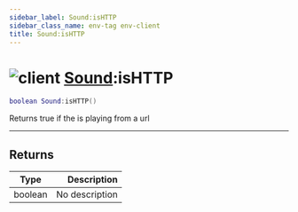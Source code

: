 ```yaml
---
sidebar_label: Sound:isHTTP
sidebar_class_name: env-tag env-client
title: Sound:isHTTP
---
```


# <img src='/img/wiki/client.png' alt='client' data-tag='env-tag' /> [Sound](../sound/README.md):isHTTP

```lua
boolean Sound:isHTTP()
```

Returns true if the is playing from a url<br/>

-----------------
## Returns

| Type   | Description |
| ------ | ----------: |
| boolean | No description |

